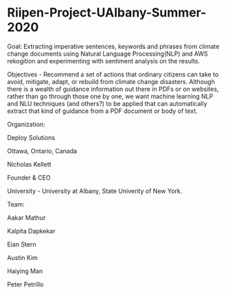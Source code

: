 # Riipen-Project-UAlbany-Summer-2020
Goal: Extracting imperative sentences, keywords and phrases from climate change documents using Natural Language Processing(NLP) and AWS rekogition and experimenting with sentiment analysis on the results.

Objectives - Recommend a set of actions that ordinary citizens can take to avoid, mitigate, adapt, or rebuild from climate change disasters. Although there is a wealth of guidance information out there in PDFs or on websites, rather than go through those one by one, we want machine learning NLP and NLU techniques (and others?) to be applied that can automatically extract that kind of guidance from a PDF document or body of text. 


Organization:

Deploy Solutions

Ottawa, Ontario, Canada

Nicholas Kellett

Founder & CEO


University - University at Albany, State Univerity of New York.

Team:

Aakar Mathur

Kalpita Dapkekar

Eian Stern

Austin Kim

Haiying Man

Peter Petrillo

